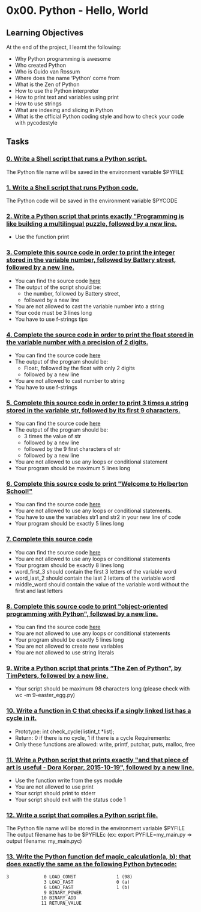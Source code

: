 # 0x00. Python - Hello, World
## Learning Objectives
At the end of the project, I learnt the following:
- Why Python programming is awesome
- Who created Python
- Who is Guido van Rossum
- Where does the name ‘Python’ come from
- What is the Zen of Python
- How to use the Python interpreter
- How to print text and variables using print
- How to use strings
- What are indexing and slicing in Python
- What is the official Python coding style and how to check your code with pycodestyle
## Tasks
### [0. Write a Shell script that runs a Python script.](0-run)
The Python file name will be saved in the environment variable $PYFILE
### [1. Write a Shell script that runs Python code.](1-run_inline)
The Python code will be saved in the environment variable $PYCODE
### [2. Write a Python script that prints exactly "Programming is like building a multilingual puzzle, followed by a new line.](2-print.py)
- Use the function print
### [3. Complete this source code in order to print the integer stored in the variable number, followed by Battery street, followed by a new line.](3-print_number.py)
- You can find the source code [here](https://github.com/alx-tools/0x00.py/blob/master/3-print_number.py)
- The output of the script should be:
	- the number, followed by Battery street,
	- followed by a new line
- You are not allowed to cast the variable number into a string
- Your code must be 3 lines long
- You have to use f-strings tips
### [4. Complete the source code in order to print the float stored in the variable number with a precision of 2 digits.](4-print_float.py)
- You can find the source code [here](https://github.com/alx-tools/0x00.py/blob/master/5-print_string.py)
- The output of the program should be:
	- Float:, followed by the float with only 2 digits
	- followed by a new line
- You are not allowed to cast number to string
- You have to use f-strings
### [5. Complete this source code in order to print 3 times a string stored in the variable str, followed by its first 9 characters.](5-print_string.py)
- You can find the source code [here](https://github.com/alx-tools/0x00.py/blob/master/5-print_string.py)
- The output of the program should be:
	- 3 times the value of str
	- followed by a new line
	- followed by the 9 first characters of str
	- followed by a new line
- You are not allowed to use any loops or conditional statement
- Your program should be maximum 5 lines long
### [6. Complete this source code to print "Welcome to Holberton School!"](6-concat.py)
- You can find the source code [here](https://github.com/alx-tools/0x00.py/blob/master/6-concat.py)
- You are not allowed to use any loops or conditional statements.
- You have to use the variables str1 and str2 in your new line of code
- Your program should be exactly 5 lines long
### [7. Complete this source code](7-edges.py)
- You can find the source code [here](https://github.com/alx-tools/0x00.py/blob/master/7-edges.py)
- You are not allowed to use any loops or conditional statements
- Your program should be exactly 8 lines long
- word_first_3 should contain the first 3 letters of the variable word
- word_last_2 should contain the last 2 letters of the variable word
- middle_word should contain the value of the variable word without the first and last letters
### [8. Complete this source code to print "object-oriented programming with Python", followed by a new line.](8-concat_edges.py)
- You can find the source code [here](https://github.com/alx-tools/0x00.py/blob/master/8-concat_edges.py)
- You are not allowed to use any loops or conditional statements
- Your program should be exactly 5 lines long
- You are not allowed to create new variables
- You are not allowed to use string literals
### [9. Write a Python script that prints “The Zen of Python”, by TimPeters, followed by a new line.](9-easter_egg.py)
- Your script should be maximum 98 characters long (please check with wc -m 9-easter_egg.py)
### [10. Write a function in C that checks if a singly linked list has a cycle in it.](10-check_cycle.c)
- Prototype: int check_cycle(listint_t *list);
- Return: 0 if there is no cycle, 1 if there is a cycle
Requirements:
- Only these functions are allowed: write, printf, putchar, puts, malloc, free
### [11. Write a Python script that prints exactly "and that piece of art is useful - Dora Korpar, 2015-10-19", followed by a new line.](100-write.py)
- Use the function write from the sys module
- You are not allowed to use print
- Your script should print to stderr
- Your script should exit with the status code 1
### [12. Write a script that compiles a Python script file.](101-compile)
The Python file name will be stored in the environment variable $PYFILE
The output filename has to be $PYFILEc (ex: export PYFILE=my_main.py => output filename: my_main.pyc)
### [13. Write the Python function def magic_calculation(a, b): that does exactly the same as the following Python bytecode:](102-magic_calculation.py)
```
3             0 LOAD_CONST               1 (98)
              3 LOAD_FAST                0 (a)
              6 LOAD_FAST                1 (b)
              9 BINARY_POWER
             10 BINARY_ADD
             11 RETURN_VALUE
```
